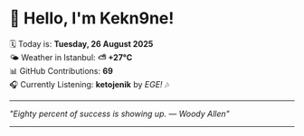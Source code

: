 # 👋 Hello, I'm Kekn9ne!

🗓️ Today is: **Tuesday, 26 August 2025**  
🌤️ Weather in Istanbul: **⛅️  +27°C**  
📊 GitHub Contributions: **69**  
🎧 Currently Listening: **ketojenik** by *EGE!* 🎶

---

_"Eighty percent of success is showing up.  — *Woody Allen*"_

---
